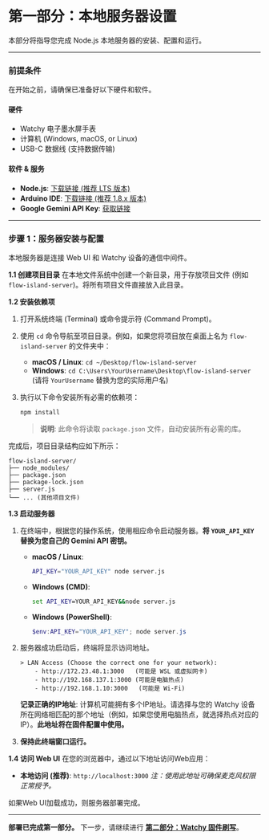 
# 第一部分：本地服务器设置

本部分将指导您完成 Node.js 本地服务器的安装、配置和运行。

---

### **前提条件**

在开始之前，请确保已准备好以下硬件和软件。

#### 硬件
*   Watchy 电子墨水屏手表
*   计算机 (Windows, macOS, or Linux)
*   USB-C 数据线 (支持数据传输)

#### 软件 & 服务
*   **Node.js**: [下载链接 (推荐 LTS 版本)](https://nodejs.org/)
*   **Arduino IDE**: [下载链接 (推荐 1.8.x 版本)](https://www.arduino.cc/en/software)
*   **Google Gemini API Key**: [获取链接](https://aistudio.google.com/app/apikey)

---

### **步骤 1：服务器安装与配置**

本地服务器是连接 Web UI 和 Watchy 设备的通信中间件。

**1.1 创建项目目录**
在本地文件系统中创建一个新目录，用于存放项目文件 (例如 `flow-island-server`)。将所有项目文件直接放入此目录。

**1.2 安装依赖项**
1.  打开系统终端 (Terminal) 或命令提示符 (Command Prompt)。
2.  使用 `cd` 命令导航至项目目录。例如，如果您将项目放在桌面上名为 `flow-island-server` 的文件夹中：
    *   **macOS / Linux**: `cd ~/Desktop/flow-island-server`
    *   **Windows**: `cd C:\Users\YourUsername\Desktop\flow-island-server` (请将 `YourUsername` 替换为您的实际用户名)

3.  执行以下命令安装所有必需的依赖项：
    ```bash
    npm install
    ```
    > **说明**: 此命令将读取 `package.json` 文件，自动安装所有必需的库。

完成后，项目目录结构应如下所示：
```
flow-island-server/
├── node_modules/
├── package.json
├── package-lock.json
├── server.js
└── ... (其他项目文件)
```

**1.3 启动服务器**
1.  在终端中，根据您的操作系统，使用相应命令启动服务器。**将 `YOUR_API_KEY` 替换为您自己的 Gemini API 密钥。**

    *   **macOS / Linux**:
        ```bash
        API_KEY="YOUR_API_KEY" node server.js
        ```

    *   **Windows (CMD)**:
        ```cmd
        set API_KEY=YOUR_API_KEY&&node server.js
        ```
    
    *   **Windows (PowerShell)**:
        ```powershell
        $env:API_KEY="YOUR_API_KEY"; node server.js
        ```

2.  服务器成功启动后，终端将显示访问地址。
    ```
    > LAN Access (Choose the correct one for your network):
        - http://172.23.48.1:3000   (可能是 WSL 或虚拟网卡)
        - http://192.168.137.1:3000 (可能是电脑热点)
        - http://192.168.1.10:3000   (可能是 Wi-Fi)
    ```
    **记录正确的IP地址**: 计算机可能拥有多个IP地址。请选择与您的 Watchy 设备所在网络相匹配的那个地址（例如，如果您使用电脑热点，就选择热点对应的IP）。**此地址将在固件配置中使用。**

3.  **保持此终端窗口运行。**

**1.4 访问 Web UI**
在您的浏览器中，通过以下地址访问Web应用：

*   **本地访问 (推荐)**:
    `http://localhost:3000`
    *注：使用此地址可确保麦克风权限正常授予。*

如果Web UI加载成功，则服务器部署完成。

---
**部署已完成第一部分。** 下一步，请继续进行 **[第二部分：Watchy 固件刷写](./02-firmware-flashing.md)**。